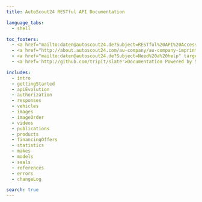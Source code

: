 ```yaml
---
title: AutoScout24 RESTful API Documentation

language_tabs:
  - shell

toc_footers:
  - <a href="mailto:daten@autoscout24.de?Subject=RESTful%20API%20Access%20Information%20Request" target="_top">Sign Up for a Developer Key</a>
  - <a href="http://about.autoscout24.com/au-company/au-company-imprint.aspx" target="_blank">Imprint</a>
  - <a href="mailto:daten@autoscout24.de?Subject=Need%20a%20help" target="_top">Have a question?</a>
  - <a href='http://github.com/tripit/slate'>Documentation Powered by Slate</a>

includes:
  - intro
  - gettingStarted
  - apiEvolution
  - authorization
  - responses
  - vehicles
  - images
  - imageOrder
  - videos
  - publications
  - products
  - financingOffers
  - statistics
  - makes
  - models
  - seals
  - references
  - errors
  - changeLog

search: true
---
```

